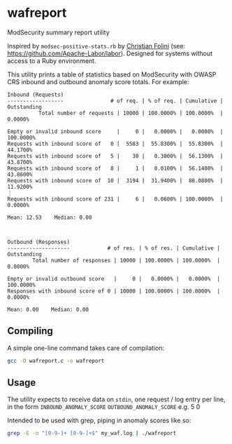 # wafreport
ModSecurity summary report utility

Inspired by `modsec-positive-stats.rb` by [Christian Folini](https://github.com/dune73) (see: https://github.com/Apache-Labor/labor). Designed for systems without access
to a Ruby environment.

This utility prints a table of statistics based on ModSecurity with OWASP CRS inbound and outbound anomaly score totals. For example:

```
Inbound (Requests)
------------------               # of req. | % of req. | Cumulative | Outstanding
          Total number of requests | 10000 | 100.0000% | 100.0000%  |   0.0000%

Empty or invalid inbound score     |     0 |   0.0000% |   0.0000%  | 100.0000%
Requests with inbound score of   0 |  5583 |  55.8300% |  55.8300%  |  44.1700%
Requests with inbound score of   5 |    30 |   0.3000% |  56.1300%  |  43.8700%
Requests with inbound score of   8 |     1 |   0.0100% |  56.1400%  |  43.8600%
Requests with inbound score of  10 |  3194 |  31.9400% |  88.0800%  |  11.9200%
⋮
Requests with inbound score of 231 |     6 |   0.0600% | 100.0000%  |   0.0000%

Mean: 12.53    Median: 0.00



Outbound (Responses)
--------------------            # of res. | % of res. | Cumulative | Outstanding
        Total number of responses | 10000 | 100.0000% | 100.0000%  |   0.0000%

Empty or invalid outbound score   |     0 |   0.0000% |   0.0000%  | 100.0000%
Responses with inbound score of 0 | 10000 | 100.0000% | 100.0000%  |   0.0000%

Mean: 0.00    Median: 0.00
```

## Compiling

A simple one-line command takes care of compilation:

```bash
gcc -O wafreport.c -o wafreport
```

## Usage

The utility expects to receive data on `stdin`, one request / log entry per line, in the form
  ``INBOUND_ANOMALY_SCORE`` ``OUTBOUND_ANOMALY_SCORE``
e.g.
  5 0

Intended to be used with grep, piping in anomaly scores like so:

  ```bash
  grep -E -o "[0-9-]+ [0-9-]+$" my_waf.log | ./wafreport
  ```
